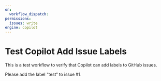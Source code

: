 ```yaml
---
on:
  workflow_dispatch:
permissions:
  issues: write
engine: copilot
---
```


# Test Copilot Add Issue Labels

This is a test workflow to verify that Copilot can add labels to GitHub issues.

Please add the label "test" to issue #1.